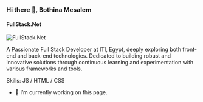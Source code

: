 ### Hi there 👋, Bothina Mesalem
#### FullStack.Net 
![FullStack.Net ](https://github.com/BothinaMesalem)

 A Passionate Full Stack Developer at ITI, Egypt, deeply exploring both front-end and back-end technologies. Dedicated to building robust and innovative solutions through continuous learning and experimentation with various frameworks and tools.

Skills:  JS / HTML / CSS

- 🔭 I’m currently working on this page. 









